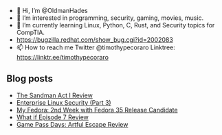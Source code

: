 - 👋 Hi, I’m @OldmanHades
- 👀 I’m interested in programming, security, gaming, movies, music.
- 🌱 I’m currently learning Linux, Python, C, Rust, and Security topics for CompTIA.
- https://bugzilla.redhat.com/show_bug.cgi?id=2002083
- 📫 How to reach me Twitter @timothypecoraro
Linktree: https://linktr.ee/timothypecoraro

## Blog posts
<!-- BLOG-POST-LIST:START -->
- [The Sandman Act I Review](https://medium.com/@timothypecoraro/the-sandman-act-i-review-5125a86a86ca?source=rss-5097f5c9b801------2)
- [Enterprise Linux Security (Part 3)](https://medium.com/@timothypecoraro/enterprise-linux-security-part-3-828c5b6e6219?source=rss-5097f5c9b801------2)
- [My Fedora: 2nd Week with Fedora 35 Release Candidate](https://medium.com/@timothypecoraro/my-fedora-2nd-week-with-fedora-35-release-candidate-7aa18dd00184?source=rss-5097f5c9b801------2)
- [What if Episode 7 Review](https://medium.com/@timothypecoraro/what-if-episode-7-review-8692084c5133?source=rss-5097f5c9b801------2)
- [Game Pass Days: Artful Escape Review](https://medium.com/@timothypecoraro/game-pass-days-artful-escape-review-343813160d15?source=rss-5097f5c9b801------2)
<!-- BLOG-POST-LIST:END -->

